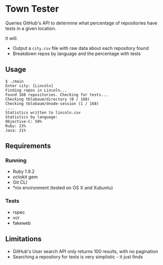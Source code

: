 # Town Tester

Queries GitHub's API to determine what percentage of repositories have tests in a given location.

It will:
* Output a `city.csv` file with raw data about each repository found
* Breakdown repos by language and the percentage with tests


## Usage

    $ ./main
    Enter city: [Lincoln]
    Finding repos in Lincoln...
    Found 168 repositories. Checking for tests...
    Checking tblobaum/directory (0 / 168)
    Checking tblobaum/dnode-session (1 / 168)
    ....
    Statistics written to lincoln.csv
    Statistics by language:
    Objective-C: 50%
    Ruby: 23%
    Java: 21%

## Requirements

### Running
* Ruby 1.9.2
* octokit gem
* Git CLI
* *nix environment (tested on OS X and Xubuntu)

### Tests
* rspec
* vcr
* fakeweb
 
## Limitations
* GitHub's User search API only returns 100 results, with no pagination
* Searching a repository for tests is very simplistic - it just finds 